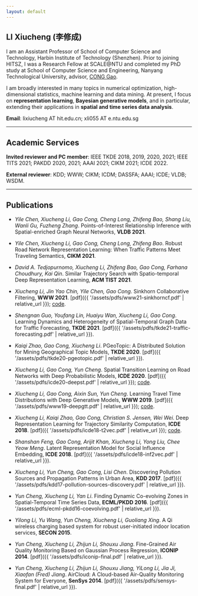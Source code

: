 ```yaml
---
layout: default
---
```


## LI Xiucheng (李修成)

I am an Assistant Professor of School of Computer Science and Technology, Harbin Institute of Technology (Shenzhen). Prior to joining HITSZ, I was a Research Fellow at SCALE@NTU and completed my PhD study at School of Computer Science and Engineering, Nanyang Technological University, advisor, [CONG Gao](https://personal.ntu.edu.sg/gaocong).

I am broadly interested in many topics in numerical optimization, high-dimensional statistics, machine learning and data mining.  At present, I focus on **representation learning**, **Bayesian generative models**, and in particular, extending their applications in **spatial and time series data analysis**.

**Email**: lixiucheng AT hit.edu.cn; xli055 AT e.ntu.edu.sg

---

## Academic Services

**Invited reviewer and PC member**: IEEE TKDE 2018, 2019, 2020, 2021; IEEE TITS 2021; PAKDD 2020, 2021; AAAI 2021; CIKM 2021; ICDE 2022.

**External reviewer**: KDD; WWW; CIKM; ICDM; DASSFA; AAAI; ICDE; VLDB; WSDM.

---

## Publications

- *Yile Chen, Xiucheng Li, Gao Cong, Cheng Long, Zhifeng Bao, Shang Liu, Wanli Gu, Fuzheng Zhang*. Points-of-Interest Relationship Inference with Spatial-enriched Graph Neural Networks, **VLDB 2021**.

- *Yile Chen, Xiucheng Li, Gao Cong, Cheng Long, Zhifeng Bao*. Robust Road Network Representation Learning: When Traffic Patterns Meet Traveling Semantics, **CIKM 2021**.

- *David A. Tedjopurnomo, Xiucheng Li, Zhifeng Bao, Gao Cong, Farhana Choudhury, Kai Qin*. Similar Trajectory Search with Spatio-temporal Deep Representation Learning, **ACM TIST 2021**.

- *Xiucheng Li, Jin Yao Chin, Yile Chen, Gao Cong*. Sinkhorn Collaborative Filtering, **WWW 2021**. [pdf]({{ '/assets/pdfs/www21-sinkhorncf.pdf' | relative_url }}); [code](https://github.com/boathit/sinkhorncf).

- *Shengnan Guo, Youfang Lin, Huaiyu Wan, Xiucheng Li, Gao Cong*. Learning Dynamics and Heterogeneity of Spatial-Temporal Graph Data for Traffic Forecasting, **TKDE 2021**. [pdf]({{ '/assets/pdfs/tkde21-traffic-forecasting.pdf' | relative_url }}).

- *Kaiqi Zhao, Gao Cong, Xiucheng Li*. PGeoTopic: A Distributed Solution for Mining Geographical Topic Models, **TKDE 2020**. [pdf]({{ '/assets/pdfs/tkde20-pgeotopic.pdf' | relative_url }}).

- *Xiucheng Li, Gao Cong, Yun Cheng*. Spatial Transition Learning on Road Networks with Deep Probabilistic Models, **ICDE 2020**. [pdf]({{ '/assets/pdfs/icde20-deepst.pdf' | relative_url }}); [code](https://github.com/boathit/deepst).

- *Xiucheng Li, Gao Cong, Aixin Sun, Yun Cheng*. Learning Travel Time Distributions with Deep Generative Models, **WWW 2019**. [pdf]({{ '/assets/pdfs/www19-deepgtt.pdf' | relative_url }}); [code](https://github.com/boathit/deepgtt).

- *Xiucheng Li, Kaiqi Zhao, Gao Cong, Christian S. Jensen, Wei Wei*. Deep Representation Learning for Trajectory Similarity Computation, **ICDE 2018**. [pdf]({{ '/assets/pdfs/icde18-t2vec.pdf' | relative_url }}); [code](https://github.com/boathit/t2vec). 

- *Shanshan Feng, Gao Cong, Arijit Khan, Xiucheng Li, Yong Liu, Chee Yeow Meng*. Latent Representation Model for Social Influence Embedding, **ICDE 2018**. [pdf]({{ '/assets/pdfs/icde18-inf2vec.pdf' | relative_url }}).

- *Xiucheng Li, Yun Cheng, Gao Cong, Lisi Chen*. Discovering Pollution Sources and Propagation Patterns in Urban Area, **KDD 2017**. [pdf]({{ '/assets/pdfs/kdd17-pollution-sources-discovery.pdf' | relative_url }}).

- *Yun Cheng, Xiucheng Li, Yan Li*. Finding Dynamic Co-evolving Zones in Spatial-Temporal Time Series Data, **ECML/PKDD 2016**. [pdf]({{ '/assets/pdfs/ecml-pkdd16-coevolving.pdf' | relative_url }}).

- *Yilong Li, Yu Wang, Yun Cheng, Xiucheng Li, Guoliang Xing*. A Qi wireless charging based system for robust user-initiated indoor location services, **SECON 2015**.

- *Yun Cheng, Xiucheng Li, Zhijun Li, Shouxu Jiang*. Fine-Grained Air Quality Monitoring Based on Gaussian Process Regression, **ICONIP 2014**. [pdf]({{ '/assets/pdfs/iconip-final.pdf' | relative_url }}).

- *Yun Cheng, Xiucheng Li, Zhijun Li, Shouxu Jiang, YiLong Li, Jia Ji, Xiaofan (Fred) Jiang*. AirCloud: A Cloud-based Air-Quality Monitoring System for Everyone, **SenSys 2014**. [pdf]({{ '/assets/pdfs/sensys-final.pdf' | relative_url }}).